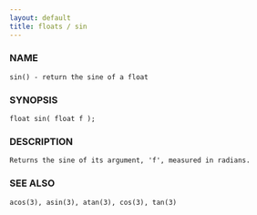 ```yaml
---
layout: default
title: floats / sin
---
```






### NAME
    sin() - return the sine of a float


### SYNOPSIS
    float sin( float f );


### DESCRIPTION
    Returns the sine of its argument, 'f', measured in radians.


### SEE ALSO
    acos(3), asin(3), atan(3), cos(3), tan(3)



